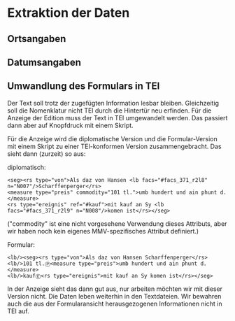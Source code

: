 # Extraktion der Daten

## Ortsangaben

## Datumsangaben

## Umwandlung des Formulars in TEI

Der Text soll trotz der zugefügten Information lesbar bleiben. Gleichzeitig soll die Nomenklatur nicht TEI durch die Hintertür neu erfinden. Für die Anzeige der Edition muss der Text in TEI umgewandelt werden. Das passiert dann aber auf Knopfdruck mit einem Skript. 

Für die Anzeige wird die diplomatische Version und die Formular-Version mit einem Skript zu einer TEI-konformen Version zusammengebracht. Das sieht dann (zurzeit) so aus:

diplomatisch:
```
<seg><rs type="von">Als daz von Hansen <lb facs="#facs_371_r2l8" n="N007"/>Scharffenperger</rs> 
<measure type="preis" commodity="101 tl.">umb hundert und ain phunt d.</measure> 
<rs type="ereignis" ref="#kauf">mit kauf an Sy <lb facs="#facs_371_r2l9" n="N008"/>komen ist</rs></seg> 
```

("commodity" ist eine nicht vorgesehene Verwendung dieses Attributs, aber wir haben noch kein eigenes MMV-spezifisches Attribut definiert.)

Formular:
```
<lb/><seg><rs type="von">Als daz von Hansen Scharffenperger</rs>
<lb/>101 tl.Ⓟ<measure type="preis">umb hundert und ain phunt d.</measure>
<lb/>kaufⒺ<rs type="ereignis">mit kauf an Sy komen ist</rs></seg>
```

In der Anzeige sieht das dann gut aus, nur arbeiten möchten wir mit dieser Version nicht. Die Daten leben weiterhin in den Textdateien. Wir bewahren auch die aus der Formularansicht herausgezogenen Informationen nicht in TEI auf. 

